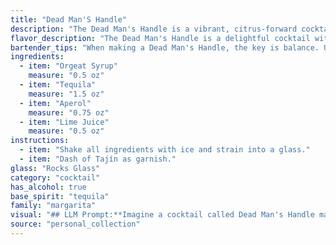 ```yaml
---
title: "Dead Man'S Handle"
description: "The Dead Man's Handle is a vibrant, citrus-forward cocktail that falls into the Sour family. Its origins likely stem from the recent cocktail renaissance, drawing inspiration from classic Sours with a modern twist using Orgeat Syrup for added sweetness and complexity. "
flavor_description: "The Dead Man's Handle is a delightful cocktail with a balanced flavor profile. The orgeat syrup provides a sweet and nutty base, complemented by the earthy agave notes of tequila. Aperol adds a vibrant bitterness and citrusy zest, while lime juice rounds out the drink with a refreshing acidity. The result is a harmonious blend of sweet, savory, and tart, making for a truly enjoyable experience. "
bartender_tips: "When making a Dead Man's Handle, the key is balance. Use a good quality Orgeat syrup, not overly sweet. Shake hard with ice to chill and dilute, but don't over-shake – you want a light foam, not a slushy. Adjust lime juice for desired tartness. Garnish with a lime wheel for a classic touch. "
ingredients:
  - item: "Orgeat Syrup"
    measure: "0.5 oz"
  - item: "Tequila"
    measure: "1.5 oz"
  - item: "Aperol"
    measure: "0.75 oz"
  - item: "Lime Juice"
    measure: "0.5 oz"
instructions:
  - item: "Shake all ingredients with ice and strain into a glass."
  - item: "Dash of Tajín as garnish."
glass: "Rocks Glass"
category: "cocktail"
has_alcohol: true
base_spirit: "tequila"
family: "margarita"
visual: "## LLM Prompt:**Imagine a cocktail called Dead Man's Handle made with Orgeat Syrup, Tequila, Aperol, and Lime Juice. Describe its appearance in vivid detail, focusing on the colors, textures, and overall impression it creates.****Consider:*** **Color:** Does the cocktail have a single dominant color, or is it a blend of shades?  Is it vibrant and bright, or muted and mysterious?* **Texture:** Is the drink clear, cloudy, or layered? Does it have a frothy head, or is it smooth and still? * **Presentation:**  What type of glass is the cocktail served in? Is it garnished with anything?  What does the overall presentation suggest about the drink?**Example:**The Dead Man's Handle is a mesmerizing concoction. Its vibrant orange hue, reminiscent of a setting sun, is punctuated by a delicate, frothy head. The texture is light and airy, with a gentle fizz that tickles the nose. Served in a chilled coupe glass, the drink is garnished with a thin slice of lime, its green contrasting beautifully with the orange and adding a touch of citrus freshness. "
source: "personal_collection"
---
```


